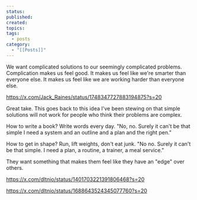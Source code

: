 ```yaml
---
status: 
published: 
created: 
topics: 
tags:
  - posts
category:
  - "[[Posts]]"
---
```

We want complicated solutions to our seemingly complicated problems. Complication makes us feel good. It makes us feel like we're smarter than everyone else. It makes us feel like we are working harder than everyone else.

https://x.com/Jack_Raines/status/1748347727883194875?s=20

Great take. This goes back to this idea I've been stewing on that simple solutions will not work for people who think their problems are complex.

  

How to write a book? Write words every day. "No, no. Surely it can't be that simple I need a system and an outline and a plan and the right pen."

  

How to get in shape? Run, lift weights, don't eat junk. "No no. Surely it can't be that simple. I need a plan, a routine, a trainer, a meal service."

  

They want something that makes them feel like they have an "edge" over others.

https://x.com/dltnio/status/1401703221391806468?s=20

https://x.com/dltnio/status/1688643524345077760?s=20